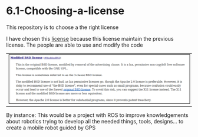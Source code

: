 # 6.1-Choosing-a-license
This repository is to choose a the right license

I have chosen this [license](https://directory.fsf.org/wiki/License:BSD-3-Clause) because this license maintain the previous license.
The people are able to use and modify the code 

<table>
    <tr>
        <td><img src="https://raw.githubusercontent.com/harrymqz/6.1-Choosing-a-license/master/img/license-summary.png" style="border: 1px solid black" /></td>
    </tr>
</table>

By instance: This would be a project with ROS to improve knowledgements about robotics trying to develop all the needed things, tools, designs... to create a mobile robot guided by GPS
